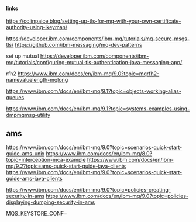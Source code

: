 

#### links
https://colinpaice.blog/setting-up-tls-for-mq-with-your-own-certificate-authority-using-ikeyman/

https://developer.ibm.com/components/ibm-mq/tutorials/mq-secure-msgs-tls/
https://github.com/ibm-messaging/mq-dev-patterns

set up mutual
https://developer.ibm.com/components/ibm-mq/tutorials/configuring-mutual-tls-authentication-java-messaging-app/

rfh2
https://www.ibm.com/docs/en/ibm-mq/9.0?topic=mqrfh2-namevaluelength-mqlong


https://www.ibm.com/docs/en/ibm-mq/9.1?topic=objects-working-alias-queues

https://www.ibm.com/docs/en/ibm-mq/9.1?topic=systems-examples-using-dmpmqmsg-utility


ams
---
https://www.ibm.com/docs/en/ibm-mq/9.0?topic=scenarios-quick-start-guide-ams-unix
https://www.ibm.com/docs/en/ibm-mq/8.0?topic=interception-mca-example
https://www.ibm.com/docs/en/ibm-mq/9.2?topic=ams-quick-start-guide-java-clients
https://www.ibm.com/docs/en/ibm-mq/9.0?topic=scenarios-quick-start-guide-ams-java-clients

https://www.ibm.com/docs/en/ibm-mq/9.0?topic=policies-creating-security-in-ams
https://www.ibm.com/docs/en/ibm-mq/9.0?topic=policies-displaying-dumping-security-in-ams

MQS_KEYSTORE_CONF=
